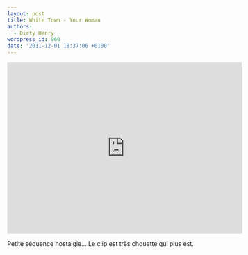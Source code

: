 ```yaml
---
layout: post
title: White Town - Your Woman
authors:
  - Dirty Henry
wordpress_id: 960
date: '2011-12-01 18:37:06 +0100'
---
```

<iframe width="540" height="396" src="http://www.youtube.com/embed/cIQWt3oMids" frameborder="0" allowfullscreen></iframe>

Petite séquence nostalgie… Le clip est très chouette qui plus est.
